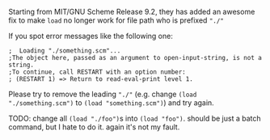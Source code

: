 Starting from MIT/GNU Scheme Release 9.2,
they has added an awesome fix to make `load` no longer work
for file path who is prefixed `"./"`

If you spot error messages like the following one:

    ;  Loading "./something.scm"...
    ;The object here, passed as an argument to open-input-string, is not a string.
    ;To continue, call RESTART with an option number:
    ; (RESTART 1) => Return to read-eval-print level 1.

Please try to remove the leading `"./"`
(e.g. change `(load "./something.scm")`
to `(load "something.scm")`) and try again.

TODO: change all `(load "./foo")`s into `(load "foo")`.
should be just a batch command,
but I hate to do it. again it's not my fault.
